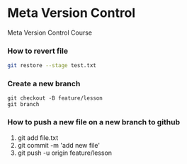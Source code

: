 # Meta Version Control

Meta Version Control Course

### How to revert file

```bash
git restore --stage test.txt
```

### Create a new branch

```
git checkout -B feature/lesson
git branch
```

### How to push a new file on a new branch to github

1. git add file.txt
2. git commit -m 'add new file'
3. git push -u origin feature/lesson
